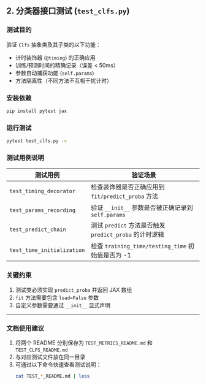 ## 2. 分类器接口测试 (`test_clfs.py`)

### 测试目的
验证 `Clfs` 抽象类及其子类的以下功能：
- 计时装饰器 (`@timing`) 的正确应用
- 训练/预测时间的精确记录（误差 < 50ms）
- 参数自动捕获功能 (`self.params`)
- 方法隔离性（不同方法不互相干扰计时）

### 安装依赖
```bash
pip install pytest jax
```

### 运行测试
```bash
pytest test_clfs.py -v
```

### 测试用例说明
| 测试用例                  | 验证场景                                                                 |
|--------------------------|--------------------------------------------------------------------------|
| `test_timing_decorator`  | 检查装饰器是否正确应用到 `fit/predict_proba` 方法                        |
| `test_params_recording`  | 验证 `__init__` 参数是否被正确记录到 `self.params`                       |
| `test_predict_chain`      | 测试 `predict` 方法是否触发 `predict_proba` 的计时逻辑                   |
| `test_time_initialization` | 检查 `training_time/testing_time` 初始值是否为 -1                       |

### 关键约束
1. 测试类必须实现 `predict_proba` 并返回 JAX 数组
2. `fit` 方法需要包含 `load=False` 参数
3. 自定义参数需要通过 `__init__` 显式声明

---

### 文档使用建议
1. 将两个 README 分别保存为 `TEST_METRICS_README.md` 和 `TEST_CLFS_README.md`
2. 与对应测试文件放在同一目录
3. 可通过以下命令快速查看测试说明：
   ```bash
   cat TEST_*_README.md | less
   ```
